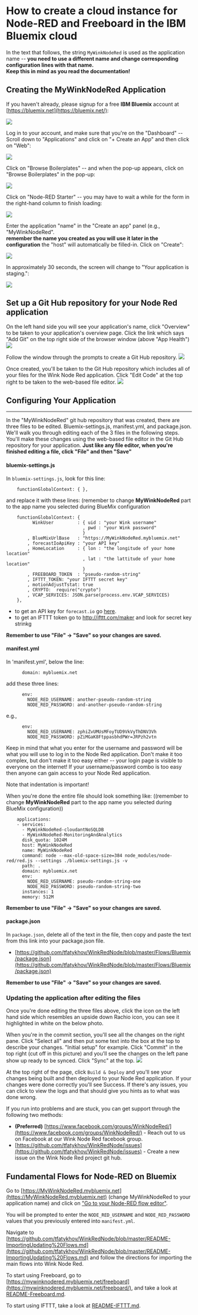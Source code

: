 # How to create a cloud instance for Node-RED and Freeboard in the IBM Bluemix cloud

In the text that follows,
the string `MyWinkNodeRed` is used as the application name -- 
<b>you need to use a different name and change corresponding configuration lines with that name.</b><br>
<b>Keep this in mind as you read the documentation!</b>



## Creating the MyWinkNodeRed Application

If you haven't already, please signup for a free **IBM Bluemix** account at [https://bluemix.net](https://bluemix.net/):

<img src='images/01.png'/>


Log in to your account, and make sure that you're on the "Dashboard" --
Scroll down to "Applications" and click on "+ Create an App" and then click on "Web":

<img src='images/02.png'/>

Click on "Browse Boilerplates" -- and when the pop-up appears, click on "Browse Boilerplates" in the pop-up:

<img src='images/03.png'/>

Click on "Node-RED Starter" -- you may have to wait a while for the form in the right-hand column to finish loading:

<img src='images/04.png'/>

Enter the application "name" in the "Create an app" panel (e.g., "MyWinkNodeRed". <br><b>remember the name you created as you will use it later in the configuration</b>
the "host" will automatically be filled-in. Click on "Create":

<img src='images/06.png'/>

In approximately 30 seconds, the screen will change to "Your application is staging.":

<img src='http://i64.tinypic.com/2aetrn.png'/>

## Set up a Git Hub repository for your Node Red application
On the left hand side you will see your application's name, click "Overview" to be taken to your application's overview page. Click the link which says "Add Git" on the top right side of the browser window (above "App Health")
<img src='http://i68.tinypic.com/ddp79h.png'/>

Follow the window through the prompts to create a Git Hub repository.
<img src='http://i63.tinypic.com/flvk95.png'/>

Once created, you'll be taken to the Git Hub repository which includes all of your files for the Wink Node Red application. Click "Edit Code" at the top right to be taken to the web-based file editor.
<img src='http://i64.tinypic.com/2nlhhqd.png'/>

## Configuring Your Application
-----------------
In the "MyWinkNodeRed" git hub repository that was created, there are three files to be edited. Bluemix-settings.js, manifest.yml, and package.json. We'll walk you through editing each of the 3 files in the following steps. You'll make these changes using the web-based file editor in the Git Hub repository for your application. **Just like any file editor, when you're finished editing a file, click "File" and then "Save"**

#### bluemix-settings.js
In `bluemix-settings.js`, look for this line:

        functionGlobalContext: { },

and replace it with these lines: (remember to change <b>MyWinkNodeRed</b> part to the app name you selected during BlueMix configuration

        functionGlobalContext: {
              WinkUser         : { uid : "your Wink username"
                                 , pwd : "your Wink password"
                                 }
            , BlueMixUrlBase   : "https://MyWinkNodeRed.mybluemix.net"
            , forecastIoApiKey : "your API key"
            , HomeLocation     : { lon : "the longitude of your home location"
                                 , lat : "the lattitude of your home location"
                                 }
            , FREEBOARD_TOKEN  : "pseudo-random-string"
            , IFTTT_TOKEN: "your IFTTT secret key"
            , motionAdjustTstat: true
            , CRYPTO:  require("crypto")
            , VCAP_SERVICES: JSON.parse(process.env.VCAP_SERVICES)
        },

* to get an API key for `forecast.io` go [here](https://developer.forecast.io).
* to get an IFTTT token go to http://ifttt.com/maker and look for secret key strinkg

**Remember to use "File" -> "Save" so your changes are saved.**

#### manifest.yml
In 'manifest.yml', below the line:

          domain: mybluemix.net

add these three lines:

          env:
            NODE_RED_USERNAME: another-pseudo-random-string
            NODE_RED_PASSWORD: and-another-pseudo-random-string

e.g.,

          env:
            NODE_RED_USERNAME: zphiZvUMUsMFoyTUD9VkVyThDNV3Vh
            NODE_RED_PASSWORD: pZiMGaK8FtppasbhdPWr=JRPzh2vtn

Keep in mind that what you enter for the username and password will be what you will use to log in to the Node Red application. Don't make it too complex, but don't make it too easy either -- your login page is visible to everyone on the internet! If your username/password combo is too easy then anyone can gain access to your Node Red application. 

Note that indentation is important!

When you're done the entire file should look something like: ((remember to change <b>MyWinkNodeRed</b> part to the app name you selected during BlueMix configuration))

        applications:
        - services:
          - MyWinkNodeRed-cloudantNoSQLDB
          - MyWinkNodeRed-MonitoringAndAnalytics
          disk_quota: 1024M
          host: MyWinkNodeRed
          name: MyWinkNodeRed
          command: node --max-old-space-size=384 node_modules/node-red/red.js --settings ./bluemix-settings.js -v
          path: .
          domain: mybluemix.net
          env:
            NODE_RED_USERNAME: pseudo-random-string-one
            NODE_RED_PASSWORD: pseudo-random-string-two
          instances: 1
          memory: 512M

**Remember to use "File" -> "Save" so your changes are saved.**

#### package.json
 In `package.json`, delete all of the text in the file, then copy and paste the text from this link into your package.json file.
* [https://github.com/tfatykhov/WinkRedNode/blob/master/Flows/Bluemix/package.json](https://github.com/tfatykhov/WinkRedNode/blob/master/Flows/Bluemix/package.json)

**Remember to use "File" -> "Save" so your changes are saved.**

### Updating the application after editing the files
Once you're done editing the three files above, click the icon on the left hand side which resembles an upside down Rachio icon, you can see it highlighted in white on the below photo.

When you're in the commit section, you'll see all the changes on the right pane. Click "Select all" and then put some text into the box at the top to describe your changes. "Initial setup" for example. Click "Commit" in the top right (cut off in this picture) and you'll see the changes on the left pane show up ready to be synced. Click "Sync" at the top.
<img src='http://i64.tinypic.com/23wphdz.png'/>

At the top right of the page, click `Build & Deploy` and you'll see your changes being built and then deployed to your Node Red application. If your changes were done correctly you'll see Success. If there's any issues, you can click to view the logs and that should give you hints as to what was done wrong.

If you run into problems and are stuck, you can get support through the following two methods:
* **(Preferred)** [https://www.facebook.com/groups/WinkNodeRed/](https://www.facebook.com/groups/WinkNodeRed/) - Reach out to us on Facebook at our Wink Node Red facebook group.
* [https://github.com/tfatykhov/WinkRedNode/issues](https://github.com/tfatykhov/WinkRedNode/issues) - Create a new issue on the Wink Node Red project git hub.

## Fundamental Flows for Node-RED on Bluemix
Go to [https://MyWinkNodeRed.mybluemix.net](https://MyWinkNodeRed.mybluemix.net) (change MyWinkNodeRed to your application name) and click on ["Go to your Node-RED flow editor"](https://mywinknodered.mybluemix.net/red).

You will be prompted to enter the `NODE_RED_USERNAME` and `NODE_RED_PASSWORD` values that you previously entered into `manifest.yml`.

Navigate to [https://github.com/tfatykhov/WinkRedNode/blob/master/README-ImportingUpdating%20Flows.md](https://github.com/tfatykhov/WinkRedNode/blob/master/README-ImportingUpdating%20Flows.md) and follow the directions for importing the main flows into Wink Node Red.

To start using Freeboard,
go to [https://mywinknodered.mybluemix.net/freeboard](https://mywinknodered.mybluemix.net/freeboard/),
and take a look at [README-Freeboard.md](README-Freeboard.md).

To start using IFTTT,
take a look at [README-IFTTT.md](README-IFTTT.md).

